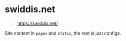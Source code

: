 # swiddis.net

> https://swiddis.net/

Site content in `pages` and `static`, the rest is just configs.
